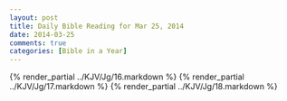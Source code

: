 ```yaml
---
layout: post
title: Daily Bible Reading for Mar 25, 2014
date: 2014-03-25
comments: true
categories: [Bible in a Year]
---
```

{% render_partial ../KJV/Jg/16.markdown %}
{% render_partial ../KJV/Jg/17.markdown %}
{% render_partial ../KJV/Jg/18.markdown %}
